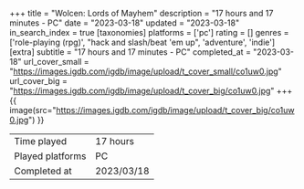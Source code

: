+++
title = "Wolcen: Lords of Mayhem"
description = "17 hours and 17 minutes - PC"
date = "2023-03-18"
updated = "2023-03-18"
in_search_index = true
[taxonomies]
platforms = ['pc']
rating = []
genres = ['role-playing (rpg)', "hack and slash/beat 'em up", 'adventure', 'indie']
[extra]
subtitle = "17 hours and 17 minutes - PC"
completed_at = "2023-03-18"
url_cover_small = "https://images.igdb.com/igdb/image/upload/t_cover_small/co1uw0.jpg"
url_cover_big = "https://images.igdb.com/igdb/image/upload/t_cover_big/co1uw0.jpg"
+++
{{ image(src="https://images.igdb.com/igdb/image/upload/t_cover_big/co1uw0.jpg") }}

|              |            |
| ------------ | ---------- |
| Time played  | 17 hours |
| Played platforms    | PC |
| Completed at | 2023/03/18 |


